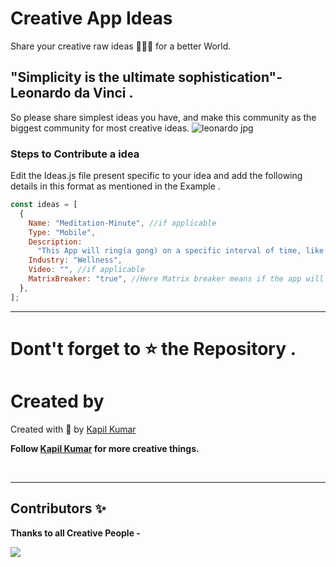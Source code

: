 # Creative App Ideas
Share your creative raw ideas 🤯💡🎨 for a better World. 
## "Simplicity is the ultimate sophistication"-Leonardo da Vinci .
So please share simplest ideas you have, and make this community as the biggest community for most creative ideas.
![leonardo jpg](https://user-images.githubusercontent.com/100344844/196028251-8ba6c01c-4f5d-4ba5-9f5a-947b832f8b14.jpg)
### Steps to Contribute a idea
Edit the Ideas.js file present specific to your idea  and add the following details in this format as mentioned in the Example . 
```javascript
const ideas = [
  {
    Name: "Meditation-Minute", //if applicable
    Type: "Mobile",
    Description:
      "This App will ring(a gong) on a specific interval of time, like 1 minute or 3 minute or any other time interval till that time meditator have to try to focus his/her mind on the meditation object like breath or any other meditation object",
    Industry: "Wellness",
    Video: "", //if applicable
    MatrixBreaker: "true", //Here Matrix breaker means if the app will help the user to came out negative Habit patterns Like- addiction, Hatered,lust ,cling to materialism and Take him/her to better control of mind ,Innerpeace ,More awareness ,Minimilism, Warriorness ,Self realisation ,Patience and love etc.
  },
];
```



***
<!-- # 📝 Licensed by <img src="https://img.shields.io/github/license/payloadbox/xss-payload-list"> -->
# Dont't forget to ⭐ the Repository .

# Created by
Created with &#129293; by <a href="https://github.com/KapilKumar7" target="_blank">Kapil Kumar</a>

<b>Follow <a href="https://github.com/KapilKumar7" target="_blank">Kapil Kumar</a> for more creative things. 

<br>

***
## Contributors ✨

Thanks to all Creative People -

<a href = "https://github.com/KapilKumar7/CreativeAppIdeas/graphs/contributors">
  <img src = "https://contrib.rocks/image?repo=KapilKumar7/CreativeAppIdeas"/>
</a>

